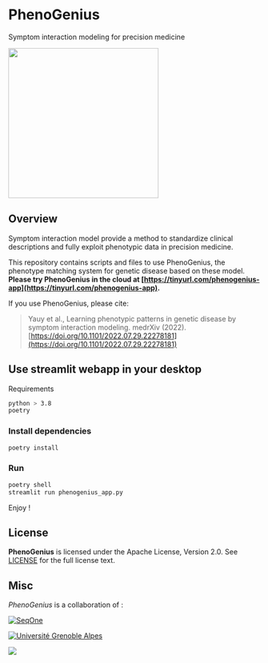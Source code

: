 # PhenoGenius

Symptom interaction modeling for precision medicine

<img src="https://raw.githubusercontent.com/kyauy/PhenoGenius/main/data/img/phenogenius.png" width="300" height="300">

## Overview

Symptom interaction model provide a method to standardize clinical descriptions and fully exploit phenotypic data in precision medicine.

This repository contains scripts and files to use PhenoGenius, the phenotype matching system for genetic disease based on these model. **Please try PhenoGenius in the cloud at [https://tinyurl.com/phenogenius-app](https://tinyurl.com/phenogenius-app).**

If you use PhenoGenius, please cite:
> Yauy et al., Learning phenotypic patterns in genetic disease by symptom interaction modeling. medrXiv (2022). [https://doi.org/10.1101/2022.07.29.22278181](https://doi.org/10.1101/2022.07.29.22278181)

## Use streamlit webapp in your desktop

Requirements

```bash
python > 3.8
poetry
```

### Install dependencies

```bash
poetry install
```

### Run

```bash
poetry shell
streamlit run phenogenius_app.py
```

Enjoy !

## License

**PhenoGenius** is licensed under the Apache License, Version 2.0. See [LICENSE](LICENSE) for the full license text.

## Misc

*PhenoGenius* is a collaboration of :

[![SeqOne](data/img/logo-seqone.png)](https://seqone.com/)

[![Université Grenoble Alpes](data/img/logo-uga.png)](https://iab.univ-grenoble-alpes.fr/)

<a href="https://www.chu-grenoble.fr/content/service-de-genetique-genomique-et-procreation"><img src="https://www.chu-grenoble.fr/sites/all/themes/acti_main/tpl/img/logo.png"></a>
